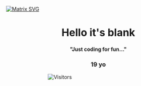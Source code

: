  [![Matrix SVG](https://raw.githubusercontent.com/rodrigograca31/rodrigograca31/master/matrix.svg)](https://www.youtube.com/watch?v=SDkAGkd4NLc) 
<p>
  <h1 align="center"><b>Hello it's blank</b></h1>
  <h4 align="center"><b>"Just coding for fun..."</b></h4>
</p>

<p>
  <h3 align="center">19 yo</h3>
</p>

                             ![Visitors](https://profile-counter.glitch.me/blaannk/count.svg)

